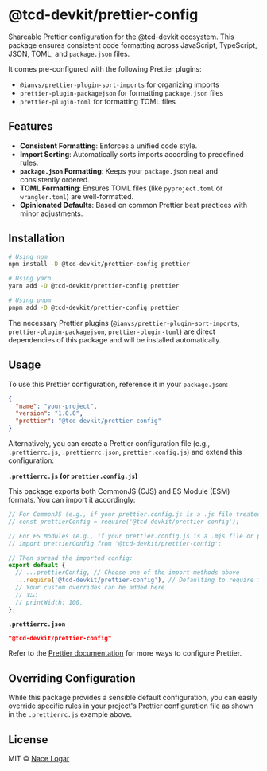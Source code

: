 # @tcd-devkit/prettier-config

Shareable Prettier configuration for the @tcd-devkit ecosystem. This package ensures consistent code formatting across JavaScript, TypeScript, JSON, TOML, and `package.json` files.

It comes pre-configured with the following Prettier plugins:

- `@ianvs/prettier-plugin-sort-imports` for organizing imports
- `prettier-plugin-packagejson` for formatting `package.json` files
- `prettier-plugin-toml` for formatting TOML files

## Features

- **Consistent Formatting**: Enforces a unified code style.
- **Import Sorting**: Automatically sorts imports according to predefined rules.
- **`package.json` Formatting**: Keeps your `package.json` neat and consistently ordered.
- **TOML Formatting**: Ensures TOML files (like `pyproject.toml` or `wrangler.toml`) are well-formatted.
- **Opinionated Defaults**: Based on common Prettier best practices with minor adjustments.

## Installation

```bash
# Using npm
npm install -D @tcd-devkit/prettier-config prettier

# Using yarn
yarn add -D @tcd-devkit/prettier-config prettier

# Using pnpm
pnpm add -D @tcd-devkit/prettier-config prettier
```

The necessary Prettier plugins (`@ianvs/prettier-plugin-sort-imports`, `prettier-plugin-packagejson`, `prettier-plugin-toml`) are direct dependencies of this package and will be installed automatically.

## Usage

To use this Prettier configuration, reference it in your `package.json`:

```json
{
  "name": "your-project",
  "version": "1.0.0",
  "prettier": "@tcd-devkit/prettier-config"
}
```

Alternatively, you can create a Prettier configuration file (e.g., `.prettierrc.js`, `.prettierrc.json`, `prettier.config.js`) and extend this configuration:

**`.prettierrc.js` (or `prettier.config.js`)**

This package exports both CommonJS (CJS) and ES Module (ESM) formats. You can import it accordingly:

```javascript
// For CommonJS (e.g., if your prettier.config.js is a .js file treated as CJS)
// const prettierConfig = require('@tcd-devkit/prettier-config');

// For ES Modules (e.g., if your prettier.config.js is a .mjs file or package.json has "type": "module")
// import prettierConfig from '@tcd-devkit/prettier-config';

// Then spread the imported config:
export default {
  // ...prettierConfig, // Choose one of the import methods above
  ...require('@tcd-devkit/prettier-config'), // Defaulting to require for wider compatibility in basic .js files
  // Your custom overrides can be added here
  // مثلا:
  // printWidth: 100,
};
```

**`.prettierrc.json`**

```json
"@tcd-devkit/prettier-config"
```

Refer to the [Prettier documentation](https://prettier.io/docs/en/configuration.html) for more ways to configure Prettier.

## Overriding Configuration

While this package provides a sensible default configuration, you can easily override specific rules in your project's Prettier configuration file as shown in the `.prettierrc.js` example above.

## License

MIT © [Nace Logar](https://thecodedestroyer.com)
